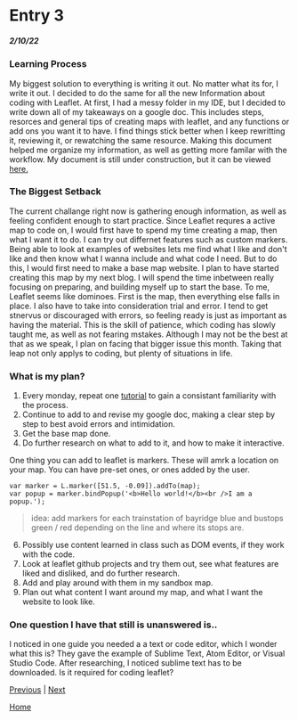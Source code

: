 # Entry 3
##### 2/10/22
### Learning Process
  My biggest solution to everything is writing it out. No matter what its for, I write it out. I decided to do the same for all the new Information about coding with Leaflet. At first, I had a messy folder in my IDE, but I decided to write down all of my takeaways on a google doc. This includes steps, resorces and general tips of creating maps with leaflet, and any functions or add ons you want it to have. I find things stick better when I keep rewritting it, reviewing it, or rewatching the same resource. Making this document helped me organize my information, as well as getting more familar with the workflow. My document is still under construction, but it can be viewed [here.](https://docs.google.com/document/d/18fefLc6nQL6y_yu4SGAUnliXsFcpn5lnHqkHvMBBpSg/edit?usp=sharing)
  ### The Biggest Setback
  The current challange right now is gathering enough information, as well as feeling confident enough to start practice. Since Leaflet requres a active map to code on, I would first have to spend my time creating a map, then what I want it to do. I can try out differnet features such as custom markers. Being able to look at examples of websites lets me find what I like and don't like and then know what I wanna include and what code I need. But to do this, I would first need to make a base map website. I plan to have started creating this map by my next blog. I will spend the time inbetween really focusing on preparing, and building myself up to start the base. To me, Leaflet seems like dominoes. First is the map, then everything else falls in place. I also have to take into consideration trial and error. I tend to get stnervus or discouraged with errors, so feeling ready is just as important as having the material. This is the skill of patience, which coding has slowly taught me, as well as not fearing mstakes. Although I may not be the best at that as we speak, I plan on facing that bigger issue this month. Taking that leap not only applys to coding, but plenty of situations in life.
 ### What is my plan?
 1. Every monday, repeat one [tutorial](https://youtu.be/wVnimcQsuwk) to gain a consistant familiarity with the process.
 2. Continue to add to and revise my google doc, making a clear step by step to best avoid errors and intimidation.
 3. Get the base map done.
 4. Do further research on what to add to it, and how to make it interactive.

One thing you can add to leaflet is markers. These will amrk a location on your map. You can have pre-set ones, or ones added by the user.
```
var marker = L.marker([51.5, -0.09]).addTo(map); 
var popup = marker.bindPopup('<b>Hello world!</b><br />I am a popup.'); 
```
  > idea: add markers for each trainstation of bayridge blue and bustops green / red depending on the line and where its stops are.
   
 6. Possibly use content learned in class such as DOM events, if they work with the code.
 7. Look at leaflet github projects and try them out, see what features are liked and disliked, and do further research.
 8. Add and play around with them in my sandbox map.
 9. Plan out what content I want around my map, and what I want the website to look like.


### One question I have that still is unanswered is..
 I noticed in one guide you needed a a text or code editor, which I wonder what this is? They gave the example of Sublime Text, Atom Editor, or Visual Studio Code.
After researching, I noticed sublime text has to be downloaded. Is it required for coding leaflet?



[Previous](entry02.md) | [Next](entry04.md)

[Home](../README.md)
